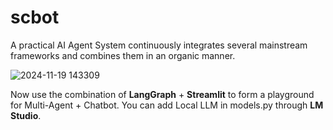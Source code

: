 # scbot
A practical AI Agent System continuously integrates several mainstream frameworks and combines them in an organic manner.

![2024-11-19 143309](https://github.com/user-attachments/assets/a779bed7-39aa-4c77-98b5-49192d92ab0a)

Now use the combination of **LangGraph** + **Streamlit** to form a playground for Multi-Agent + Chatbot. You can add Local LLM in models.py through **LM Studio**.
